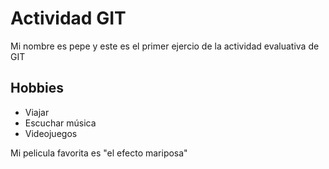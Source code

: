 # Actividad GIT

Mi nombre es pepe y este es el primer ejercio de la actividad evaluativa de GIT

## Hobbies

- Viajar
- Escuchar música
- Videojuegos

Mi pelicula favorita es "el efecto mariposa"